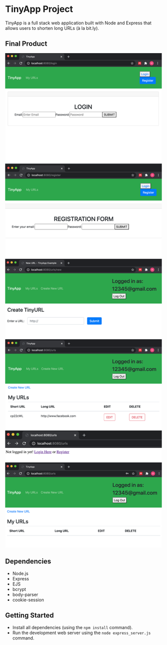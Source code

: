 # TinyApp Project

TinyApp is a full stack web application built with Node and Express that allows users to shorten long URLs (à la bit.ly).

## Final Product

!["Login"](https://github.com/hannaohandrews/tinyapp/blob/master/docs/login.png?raw=true)
!["Register"](https://github.com/hannaohandrews/tinyapp/blob/master/docs/register.png?raw=true)
!["urls/new"](https://github.com/hannaohandrews/tinyapp/blob/master/docs/urls:new.png?raw=true)
!["MyURLs](https://github.com/hannaohandrews/tinyapp/blob/master/docs/MyURLS.png?raw=true)
!["urls_not_logged_in"](https://github.com/hannaohandrews/tinyapp/blob/master/docs/urls(not_logged_in).png?raw=true)
!["urls_logged_in"](https://github.com/hannaohandrews/tinyapp/blob/master/docs/urls(logged-in).png?raw=true)


## Dependencies

- Node.js
- Express
- EJS
- bcrypt
- body-parser
- cookie-session

## Getting Started

- Install all dependencies (using the `npm install` command).
- Run the development web server using the `node express_server.js` command.